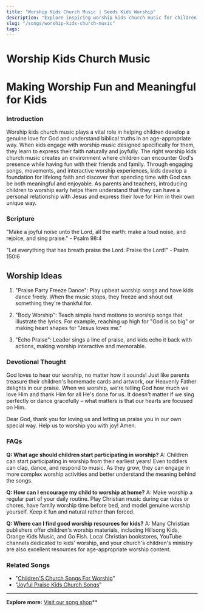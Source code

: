 ```yaml
---
title: "Worship Kids Church Music | Seeds Kids Worship"
description: "Explore inspiring worship kids church music for children's worship and faith development. Biblical music resources for families and ministry."
slug: "/songs/worship-kids-church-music"
tags:
---
```


# Worship Kids Church Music

# Making Worship Fun and Meaningful for Kids

### Introduction
Worship kids church music plays a vital role in helping children develop a genuine love for God and understand biblical truths in an age-appropriate way. When kids engage with worship music designed specifically for them, they learn to express their faith naturally and joyfully. The right worship kids church music creates an environment where children can encounter God's presence while having fun with their friends and family. Through engaging songs, movements, and interactive worship experiences, kids develop a foundation for lifelong faith and discover that spending time with God can be both meaningful and enjoyable. As parents and teachers, introducing children to worship early helps them understand that they can have a personal relationship with Jesus and express their love for Him in their own unique way.

### Scripture
"Make a joyful noise unto the Lord, all the earth: make a loud noise, and rejoice, and sing praise." - Psalm 98:4

"Let everything that has breath praise the Lord. Praise the Lord!" - Psalm 150:6

## Worship Ideas
1. "Praise Party Freeze Dance": Play upbeat worship songs and have kids dance freely. When the music stops, they freeze and shout out something they're thankful for.

2. "Body Worship": Teach simple hand motions to worship songs that illustrate the lyrics. For example, reaching up high for "God is so big" or making heart shapes for "Jesus loves me."

3. "Echo Praise": Leader sings a line of praise, and kids echo it back with actions, making worship interactive and memorable.

### Devotional Thought
God loves to hear our worship, no matter how it sounds! Just like parents treasure their children's homemade cards and artwork, our Heavenly Father delights in our praise. When we worship, we're telling God how much we love Him and thank Him for all He's done for us. It doesn't matter if we sing perfectly or dance gracefully – what matters is that our hearts are focused on Him.

Dear God, thank you for loving us and letting us praise you in our own special way. Help us to worship you with joy! Amen.

### FAQs
**Q: What age should children start participating in worship?**
A: Children can start participating in worship from their earliest years! Even toddlers can clap, dance, and respond to music. As they grow, they can engage in more complex worship activities and better understand the meaning behind the songs.

**Q: How can I encourage my child to worship at home?**
A: Make worship a regular part of your daily routine. Play Christian music during car rides or chores, have family worship time before bed, and model genuine worship yourself. Keep it fun and natural rather than forced.

**Q: Where can I find good worship resources for kids?**
A: Many Christian publishers offer children's worship materials, including Hillsong Kids, Orange Kids Music, and Go Fish. Local Christian bookstores, YouTube channels dedicated to kids' worship, and your church's children's ministry are also excellent resources for age-appropriate worship content.

### Related Songs

- "[Children'S Church Songs For Worship](/songs/children-s-church-songs-for-worship/)"
- "[Joyful Praise Kids Church Songs](/songs/joyful-praise-kids-church-songs/)"

---

**Explore more:** [Visit our song shop](https://seedskidsworship.com/shop)**

<!-- Schema Markup -->
<script type="application/ld+json">
{
  "@context": "https://schema.org",
  "@type": "MusicRecording",
  "name": "Worship Kids Church Music",
  "byArtist": {
    "@type": "MusicGroup",
    "name": "Seeds Kids Worship"
  },
  "isFamilyFriendly": true,
  "url": "https://seedskidsworship.com/songs/worship-kids-church-music/"
}
</script>